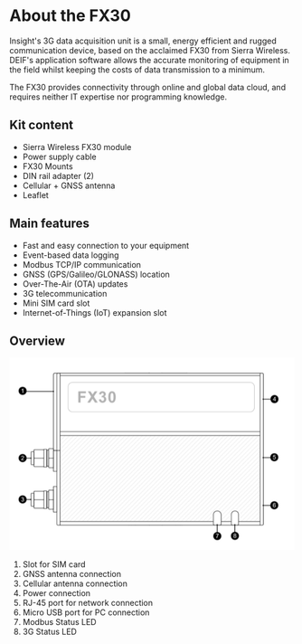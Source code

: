 # About the FX30

Insight's 3G data acquisition unit is a small, energy efficient and rugged communication device, based on the acclaimed FX30 from Sierra Wireless. DEIF's application software allows the accurate monitoring of equipment in the field whilst keeping the costs of data transmission to a minimum.

The FX30 provides connectivity through online and global data cloud, and requires neither IT expertise nor programming knowledge.

## Kit content

* Sierra Wireless FX30 module
* Power supply cable
* FX30 Mounts
* DIN rail adapter \(2\) 
* Cellular + GNSS antenna
* Leaflet

## **Main features**

* Fast and easy connection to your equipment
* Event-based data logging
* Modbus TCP/IP communication
* GNSS \(GPS/Galileo/GLONASS\) location
* Over-The-Air \(OTA\) updates
* 3G telecommunication
* Mini SIM card slot
* Internet-of-Things \(IoT\) expansion slot



## **Overview**

![FX30 Modbus TCP gateway](../.gitbook/assets/image%20%2821%29.png)

1. Slot for SIM card
2. GNSS antenna connection
3. Cellular antenna connection
4. Power connection
5. RJ-45 port for network connection
6. Micro USB port for PC connection
7. Modbus Status LED
8. 3G Status LED

